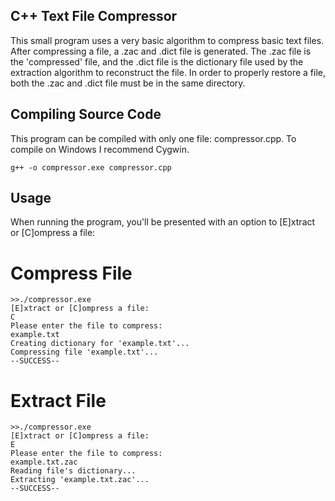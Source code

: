 ## C++ Text File Compressor
This small program uses a very basic algorithm to compress basic text files. 
After compressing a file, a .zac and .dict file is generated. The .zac file is
the 'compressed' file, and the .dict file is the dictionary file used by the 
extraction algorithm to reconstruct the file. In order to properly restore a file,
both the .zac and .dict file must be in the same directory.

## Compiling Source Code
This program can be compiled with only one file: compressor.cpp. To compile on Windows 
I recommend Cygwin.

```g++ -o compressor.exe compressor.cpp```

## Usage
When running the program, you'll be presented with an option to \[E\]xtract or \[C\]ompress a file:

# Compress File
```
>>./compressor.exe
[E]xtract or [C]ompress a file:
C
Please enter the file to compress:
example.txt
Creating dictionary for 'example.txt'...
Compressing file 'example.txt'...
--SUCCESS--
```

# Extract File
```
>>./compressor.exe
[E]xtract or [C]ompress a file:
E
Please enter the file to compress:
example.txt.zac
Reading file's dictionary...
Extracting 'example.txt.zac'...
--SUCCESS--
```